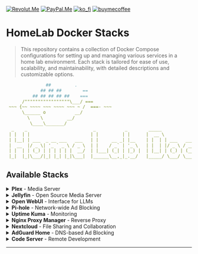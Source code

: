 <!-- anashost_support_badges_start -->
[![Revolut.Me][revolut_me_shield]][revolut_me]
[![PayPal.Me][paypal_me_shield]][paypal_me]
[![ko_fi][ko_fi_shield]][ko_fi_me]
[![buymecoffee][buy_me_coffee_shield]][buy_me_coffee_me]
<!-- anashost_support_badges_end -->
<!-- 
```diff
- text in red
+ text in green
! text in orange
# text in gray
@@ text in purple (and bold)@@
```
-->

# HomeLab Docker Stacks

>This repository contains a collection of Docker Compose configurations for setting up and managing various services in a home lab environment.
>Each stack is tailored for ease of use, scalability, and maintainability, with detailed descriptions and customizable options.

```yaml
               ##         .
             ## ## ##        ==
          ## ## ## ## ##    ===
      /"""""""""""""""""\___/ ===
 ~~~ {~~ ~~~~ ~~~ ~~~~ ~~~ ~ /  ===- ~~~
      \______ o           __/
        \    \         __/
         \____\_______/
  _    _                         _           _        _____             _             
 | |  | |                       | |         | |      |  __ \           | |            
 | |__| | ___  _ __ ___   ___   | |     __ _| |__    | |  | | ___   ___| | _____ _ __ 
 |  __  |/ _ \| '_ ` _ \ / _ \  | |    / _` | '_ \   | |  | |/ _ \ / __| |/ / _ \ '__|
 | |  | | (_) | | | | | |  __/  | |___| (_| | |_) |  | |__| | (_) | (__|   <  __/ |   
 |_|  |_|\___/|_| |_| |_|\___|  |______\__,_|_.__/   |_____/ \___/ \___|_|\_\___|_|   
```

## Available Stacks

<details>
  <summary><strong>Plex</strong> - Media Server</summary>
  Plex is a powerful media server solution that organizes your media and allows streaming to various devices.

  ```yaml
  version: "2.1"
  services:
    plex:
      image: lscr.io/linuxserver/plex:latest
      container_name: plex
      network_mode: host
      environment:
        - PUID=0
        - PGID=0
        - VERSION=docker
        - PLEX_CLAIM= # optional
      volumes:
        - /srv/plex/config:/config
        - /srv/dev-disk-by-uuid-nas/plex/TV:/tv
        - /srv/dev-disk-by-uuid-nas/plex/Movies:/movies
        - /srv/dev-disk-by-uuid-nas/plex/Music:/music
      restart: unless-stopped
  ```
</details>

<details>
  <summary><strong>Jellyfin</strong> - Open Source Media Server</summary>
  Jellyfin is an open-source alternative to Plex, offering media organization and streaming capabilities.

  ```yaml
  services:
    jellyfin:
      image: jellyfin/jellyfin
      container_name: jellyfin
      network_mode: 'host'
      volumes:
        - /srv/jellyfin/config:/config
        - /srv/jellyfin/cache:/cache
        - type: bind
          source: /srv/dev-disk-by-uuid-nas/media
          target: /media
          read_only: true
      restart: unless-stopped
  ```
</details>

<details>
  <summary><strong>Open WebUI</strong> - Interface for LLMs</summary>
  Open WebUI provides a convenient interface for managing and interacting with language models.

  ```yaml
  version: '3.8'
  services:
    open-webui:
      image: ghcr.io/open-webui/open-webui:main
      container_name: open-webui
      environment:
        - OLLAMA_BASE_URL=http://10.0.0.100:11434 # Change this to your server IP
      ports:
        - "3232:8080"
      volumes:
        - open-webui:/app/backend/data
      restart: unless-stopped
  volumes:
    open-webui:
  ```
</details>

<details>
  <summary><strong>Pi-hole</strong> - Network-wide Ad Blocking</summary>
  Pi-hole is a DNS sinkhole that protects your devices from unwanted ads and trackers.

  ```yaml
  version: '3.8'
  services:
    pihole:
      image: pihole/pihole:latest
      container_name: pihole
      ports:
        - "8085:80"        # Web interface
        - "443:443"        # HTTPS (optional)
        - "5354:53/tcp"    # DNS (TCP)
        - "5354:53/udp"    # DNS (UDP)
      volumes:
        - pihole-data:/etc/pihole
        - dnsmasq-data:/etc/dnsmasq.d
      environment:
        - WEBPASSWORD=0000
        - DNS1=8.8.8.8
        - DNS2=8.8.4.4
        - ServerIP=10.0.0.100 # Change this to your server IP
      restart: unless-stopped
  volumes:
    pihole-data:
    dnsmasq-data:
  ```
</details>

<details>
  <summary><strong>Uptime Kuma</strong> - Monitoring</summary>
  Uptime Kuma is a self-hosted monitoring solution for websites, APIs, and services.

  ```yaml
  version: '3.8'
  services:
    uptime-kuma:
      image: louislam/uptime-kuma:latest
      container_name: uptime-kuma
      ports:
        - "3001:3001" # Web interface
      volumes:
        - uptime-kuma-data:/app/data # Persist data
      environment:
        - DB_TYPE=sqlite
      restart: unless-stopped
  volumes:
    uptime-kuma-data:
  ```
</details>

<details>
  <summary><strong>Nginx Proxy Manager</strong> - Reverse Proxy</summary>
  Nginx Proxy Manager simplifies reverse proxy management with an intuitive web interface.

  ```yaml
  services:
    app:
      image: 'docker.io/jc21/nginx-proxy-manager:latest'
      ports:
        - '80:80'
        - '81:81'
        - '443:443'
      volumes:
        - ./data:/data
        - ./letsencrypt:/etc/letsencrypt
      restart: unless-stopped
  ```
</details>

<details>
  <summary><strong>Nextcloud</strong> - File Sharing and Collaboration</summary>
  Nextcloud is a self-hosted productivity platform for file sharing, collaboration, and more.

  ```yaml
  version: '2'
  volumes:
    nextcloud:
    db:
  services:
    db:
      image: mariadb
      restart: always
      command: --transaction-isolation=READ-COMMITTED --binlog-format=ROW --innodb-file-per-table=1 --skip-innodb-read-only-compressed
      volumes:
        - db:/var/lib/mysql
      environment:
        - MYSQL_ROOT_PASSWORD=admin
        - MYSQL_PASSWORD=xxxxxxx # Change this
        - MYSQL_DATABASE=nextcloud
        - MYSQL_USER=nextcloud
    app:
      image: nextcloud
      restart: always
      ports:
        - 8888:80
      links:
        - db
      volumes:
        - /srv/dev-disk-by-uuid-nas/nextcloud:/var/www/html # Storage
      environment:
        - MYSQL_PASSWORD=xxxxxxx # Match the password above
        - MYSQL_DATABASE=nextcloud
        - MYSQL_USER=nextcloud
        - MYSQL_HOST=db
  ```
</details>

<details>
  <summary><strong>AdGuard Home</strong> - DNS-based Ad Blocking</summary>
  AdGuard Home is a network-wide ad and tracker blocking DNS server.

  ```yaml
  version: '3.8'
  services:
    adguardhome:
      image: adguard/adguardhome:latest
      container_name: adguardhome
      restart: unless-stopped
      volumes:
        - adguard-workdir:/opt/adguardhome/work  # Docker volume for work directory
        - adguard-confdir:/opt/adguardhome/conf  # Docker volume for configuration directory
      ports:
        - 53:53/tcp
        - 53:53/udp
        - 784:784/udp
        - 853:853/tcp
        - 3000:3000/tcp
        - 80:80/tcp
        - 443:443/tcp
      networks:
        - adguard_net
  volumes:
    adguard-workdir:
    adguard-confdir:
  networks:
    adguard_net:
      driver: bridge
  ```
</details>

<details>
  <summary><strong>Code Server</strong> - Remote Development</summary>
  Code Server allows you to run VS Code in the browser for remote development.

  ```yaml
  version: '3.8'
  services:
    code-server:
      image: codercom/code-server:latest
      container_name: code-server
      ports:
        - "8081:8080"  # Changed port mapping
      volumes:
        - code-server-data:/home/coder/project
      environment:
        - PASSWORD=0000  # Use a more secure password
      restart: unless-stopped
  volumes:
    code-server-data:
  ```
</details>

---

[paypal_me_shield]: https://img.shields.io/badge/PayPal-00457C?style=for-the-badge&logo=paypal&logoColor=white

[paypal_me]: https://paypal.me/anasboxsupport

[revolut_me_shield]:
https://img.shields.io/badge/revolut-FFFFFF?style=for-the-badge&logo=revolut&logoColor=black

[revolut_me]: https://revolut.me/anas4e

[ko_fi_shield]: https://img.shields.io/badge/Ko--fi-F16061?style=for-the-badge&logo=ko-fi&logoColor=white

[ko_fi_me]: https://ko-fi.com/anasbox

[buy_me_coffee_shield]: 
https://img.shields.io/badge/Buy%20Me%20Coffee-ffdd00?style=for-the-badge&logo=buy-me-a-coffee&logoColor=black

[buy_me_coffee_me]: https://www.buymeacoffee.com/anasbox
